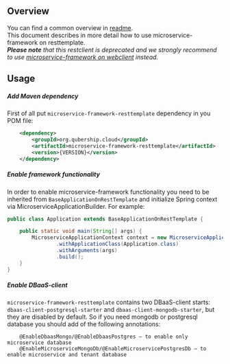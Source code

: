 Overview
--------

You can find a common overview in [readme](./../README.md).  
This document describes in more detail how to use microservice-framework on resttemplate.  
_**Please note** that this restclient is deprecated and we strongly recommend to use [microservice-framework on webclient](./../microservice-framework-webclient/README.md) instead._

Usage
-----
##### Add Maven dependency

First of all put `microservice-framework-resttemplate` dependency in you POM file:
```xml
    <dependency>
        <groupId>org.qubership.cloud</groupId>
        <artifactId>microservice-framework-resttemplate</artifactId>
        <version>{VERSION}</version>
    </dependency>
```

##### Enable framework functionality
In order to enable microservice-framework functionality you need to be inherited from `BaseApplicationOnRestTemplate` and initialize Spring context via MicroserviceApplicationBuilder. For example:

```java
public class Application extends BaseApplicationOnRestTemplate {

    public static void main(String[] args) {
        MicroserviceApplicationContext context = new MicroserviceApplicationBuilder()
                .withApplicationClass(Application.class)
                .withArguments(args)
                .build();
    }
}
```

##### Enable DBaaS-client
`microservice-framework-resttemplate` contains two DBaaS-client starts: `dbaas-client-postgresql-starter` and `dbaas-client-mongodb-starter`, but they are disabled by default.
So if you need mongodb or postgresql database you should add of the following annotations:
 
```text
    @EnableDbaasMongo/@EnableDbaasPostgres – to enable only microservice database
    @EnableMicroserviceMongoDb/@EnableMicroservicePostgresDb – to enable microservice and tenant database
```
